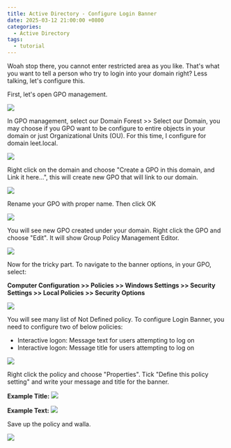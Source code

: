 ```yaml
---
title: Active Directory - Configure Login Banner
date: 2025-03-12 21:00:00 +0800
categories:
  - Active Directory
tags:
  - tutorial
---
```

Woah stop there, you cannot enter restricted area as you like. That's what you want to tell a person who try to login into your domain right? Less talking, let's configure this.

First, let's open GPO management.

![](/assets/img/2025-03-12-Configure-Login-Banner/gpmgmt.png)

In GPO management, select our Domain Forest >> Select our Domain, you may choose if you GPO want to be configure to entire objects in your domain or just Organizational Units (OU). For this time, I configure for domain leet.local. 

![](/assets/img/2025-03-12-Configure-Login-Banner/gpmgmt2.png)

Right click on the domain and choose "Create a GPO in this domain, and Link it here...", this will create new GPO that will link to our domain.

![](/assets/img/2025-03-12-Configure-Login-Banner/creategp.png)

Rename your GPO with proper name. Then click OK

![](/assets/img/2025-03-12-Configure-Login-Banner/gpname.png)

You will see new GPO created under your domain. Right click the GPO and choose "Edit". It will show Group Policy Management Editor.

![](/assets/img/2025-03-12-Configure-Login-Banner/gpedit.png)

Now for the tricky part. To navigate to the banner options, in your GPO, select:

**Computer Configuration >> Policies >> Windows Settings >> Security Settings >> Local Policies >> Security Options**

![](/assets/img/2025-03-12-Configure-Login-Banner/gptree.png)

You will see many list of Not Defined policy. To configure Login Banner, you need to configure two of below policies:

- Interactive logon: Message text for users attempting to log on
- Interactive logon: Message title for users attempting to log on

![](/assets/img/2025-03-12-Configure-Login-Banner/gpbanner.png)

Right click the policy and choose "Properties". Tick "Define this policy setting" and write your message and title for the banner.

**Example Title:**
![](/assets/img/2025-03-12-Configure-Login-Banner/titleedit.png)

**Example Text:**
![](/assets/img/2025-03-12-Configure-Login-Banner/textedit.png)

Save up the policy and walla.

![](/assets/img/2025-03-12-Configure-Login-Banner/successbanner.png)